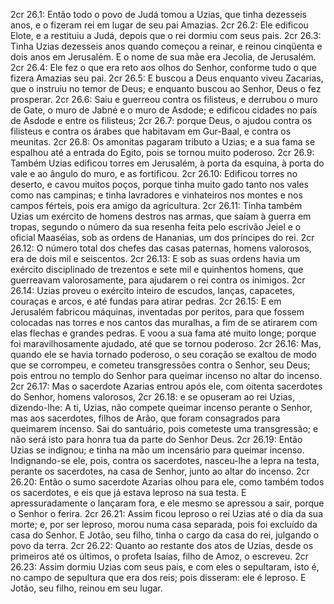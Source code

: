 2cr 26.1: Então todo o povo de Judá tomou a Uzias, que tinha dezesseis anos, e o fizeram rei em lugar de seu pai Amazias.
2cr 26.2: Ele edificou Elote, e a restituiu a Judá, depois que o rei dormiu com seus pais.
2cr 26.3: Tinha Uzias dezesseis anos quando começou a reinar, e reinou cinqüenta e dois anos em Jerusalém. E o nome de sua mãe era Jecolia, de Jerusalém.
2cr 26.4: Ele fez o que era reto aos olhos do Senhor, conforme tudo o que fizera Amazias seu pai.
2cr 26.5: E buscou a Deus enquanto viveu Zacarias, que o instruiu no temor de Deus; e enquanto buscou ao Senhor, Deus o fez prosperar.
2cr 26.6: Saiu e guerreou contra os filisteus, e derrubou o muro de Gate, o muro de Jabné e o muro de Asdode; e edificou cidades no país de Asdode e entre os filisteus;
2cr 26.7: porque Deus, o ajudou contra os filisteus e contra os árabes que habitavam em Gur-Baal, e contra os meunitas.
2cr 26.8: Os amonitas pagaram tributo a Uzias; e a sua fama se espalhou até a entrada do Egito, pois se tornou muito poderoso.
2cr 26.9: Também Uzias edificou torres em Jerusalém, à porta da esquina, à porta do vale e ao ângulo do muro, e as fortificou.
2cr 26.10: Edificou torres no deserto, e cavou muitos poços, porque tinha muito gado tanto nos vales como nas campinas; e tinha lavradores e vinhateiros nos montes e nos campos férteis, pois era amigo da agricultura.
2cr 26.11: Tinha também Uzias um exército de homens destros nas armas, que saíam à guerra em tropas, segundo o número da sua resenha feita pelo escrivão Jeiel e o oficial Maaséias, sob as ordens de Hananias, um dos príncipes do rei.
2cr 26.12: O número total dos chefes das casas paternas, homens valorosos, era de dois mil e seiscentos.
2cr 26.13: E sob as suas ordens havia um exército disciplinado de trezentos e sete mil e quinhentos homens, que guerreavam valorosamente, para ajudarem o rei contra os inimigos.
2cr 26.14: Uzias proveu o exército inteiro de escudos, lanças, capacetes, couraças e arcos, e até fundas para atirar pedras.
2cr 26.15: E em Jerusalém fabricou máquinas, inventadas por peritos, para que fossem colocadas nas torres e nos cantos das muralhas, a fim de se atirarem com elas flechas e grandes pedras. E voou a sua fama até muito longe; porque foi maravilhosamente ajudado, até que se tornou poderoso.
2cr 26.16: Mas, quando ele se havia tornado poderoso, o seu coração se exaltou de modo que se corrompeu, e cometeu transgressões contra o Senhor, seu Deus; pois entrou no templo do Senhor para queimar incenso no altar do incenso.
2cr 26.17: Mas o sacerdote Azarias entrou após ele, com oitenta sacerdotes do Senhor, homens valorosos,
2cr 26.18: e se opuseram ao rei Uzias, dizendo-lhe: A ti, Uzias, não compete queimar incenso perante o Senhor, mas aos sacerdotes, filhos de Arão, que foram consagrados para queimarem incenso. Sai do santuário, pois cometeste uma transgressão; e não será isto para honra tua da parte do Senhor Deus.
2cr 26.19: Então Uzias se indignou; e tinha na mão um incensário para queimar incenso. Indignando-se ele, pois, contra os sacerdotes, nasceu-lhe a lepra na testa, perante os sacerdotes, na casa de Senhor, junto ao altar do incenso.
2cr 26.20: Então o sumo sacerdote Azarias olhou para ele, como também todos os sacerdotes, e eis que já estava leproso na sua testa. E apressuradamente o lançaram fora, e ele mesmo se apressou a sair, porque o Senhor o ferira.
2cr 26.21: Assim ficou leproso o rei Uzias até o dia da sua morte; e, por ser leproso, morou numa casa separada, pois foi excluído da casa do Senhor. E Jotão, seu filho, tinha o cargo da casa do rei, julgando o povo da terra.
2cr 26.22: Quanto ao restante dos atos de Uzias, desde os primeiros até os últimos, o profeta Isaías, filho de Amoz, o escreveu.
2cr 26.23: Assim dormiu Uzias com seus pais, e com eles o sepultaram, isto é, no campo de sepultura que era dos reis; pois disseram: ele é leproso. E Jotão, seu filho, reinou em seu lugar.
